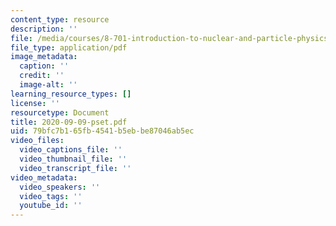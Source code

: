 ```yaml
---
content_type: resource
description: ''
file: /media/courses/8-701-introduction-to-nuclear-and-particle-physics-fall-2020/2020-09-09-pset2.pdf
file_type: application/pdf
image_metadata:
  caption: ''
  credit: ''
  image-alt: ''
learning_resource_types: []
license: ''
resourcetype: Document
title: 2020-09-09-pset.pdf
uid: 79bfc7b1-65fb-4541-b5eb-be87046ab5ec
video_files:
  video_captions_file: ''
  video_thumbnail_file: ''
  video_transcript_file: ''
video_metadata:
  video_speakers: ''
  video_tags: ''
  youtube_id: ''
---
```

